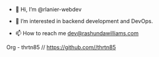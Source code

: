 - 👋 Hi, I’m @rlanier-webdev
- 👀 I’m interested in backend development and DevOps.

- 📫 How to reach me dev@rashundawilliams.com

Org - thrtn85 // https://github.com//thrtn85
